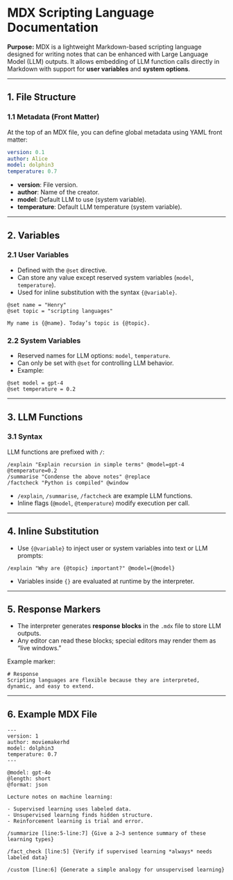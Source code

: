 # MDX Scripting Language Documentation

**Purpose:**
MDX is a lightweight Markdown-based scripting language designed for writing notes that can be enhanced with Large Language Model (LLM) outputs. It allows embedding of LLM function calls directly in Markdown with support for **user variables** and **system options**.

---

## 1. File Structure

### 1.1 Metadata (Front Matter)
At the top of an MDX file, you can define global metadata using YAML front matter:

```yaml
version: 0.1
author: Alice
model: dolphin3
temperature: 0.7
```

- **version**: File version.
- **author**: Name of the creator.
- **model**: Default LLM to use (system variable).
- **temperature**: Default LLM temperature (system variable).

---

## 2. Variables

### 2.1 User Variables
- Defined with the `@set` directive.
- Can store any value except reserved system variables (`model`, `temperature`).
- Used for inline substitution with the syntax `{@variable}`.

```mdx
@set name = "Henry"
@set topic = "scripting languages"

My name is {@name}. Today’s topic is {@topic}.
```

### 2.2 System Variables
- Reserved names for LLM options: `model`, `temperature`.
- Can only be set with `@set` for controlling LLM behavior.
- Example:

```mdx
@set model = gpt-4
@set temperature = 0.2
```

---

## 3. LLM Functions

### 3.1 Syntax
LLM functions are prefixed with `/`:

```mdx
/explain "Explain recursion in simple terms" @model=gpt-4 @temperature=0.2
/summarise "Condense the above notes" @replace
/factcheck "Python is compiled" @window
```

- `/explain`, `/summarise`, `/factcheck` are example LLM functions.
- Inline flags (`@model`, `@temperature`) modify execution per call.

---

## 4. Inline Substitution

- Use `{@variable}` to inject user or system variables into text or LLM prompts:

```mdx
/explain "Why are {@topic} important?" @model={@model}
```

- Variables inside `{}` are evaluated at runtime by the interpreter.

---

## 5. Response Markers

- The interpreter generates **response blocks** in the `.mdx` file to store LLM outputs.
- Any editor can read these blocks; special editors may render them as “live windows.”

Example marker:

```mdx
# Response
Scripting languages are flexible because they are interpreted, dynamic, and easy to extend.
```

---

## 6. Example MDX File

```mdx
---
version: 1
author: moviemakerhd
model: dolphin3
temperature: 0.7
---

@model: gpt-4o
@length: short
@format: json

Lecture notes on machine learning:

- Supervised learning uses labeled data.
- Unsupervised learning finds hidden structure.
- Reinforcement learning is trial and error.

/summarize [line:5-line:7] {Give a 2–3 sentence summary of these learning types}

/fact_check [line:5] {Verify if supervised learning *always* needs labeled data}

/custom [line:6] {Generate a simple analogy for unsupervised learning}
```

